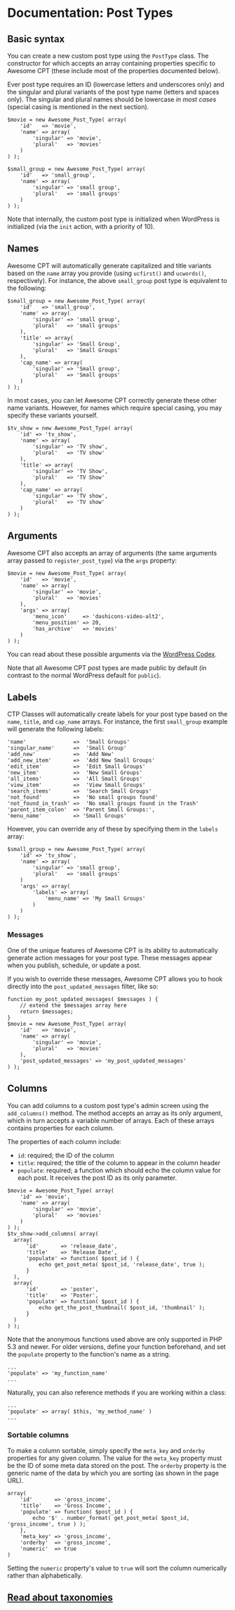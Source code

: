 # Documentation: Post Types

## Basic syntax

You can create a new custom post type using the `PostType` class. The constructor for which accepts an array containing properties specific to Awesome CPT (these include most of the properties documented below).

Ever post type requires an ID (lowercase letters and underscores only) and the singular and plural variants of the post type name (letters and spaces only). The singular and plural names should be lowercase *in most cases* (special casing is mentioned in the next section).

```
$movie = new Awesome_Post_Type( array(
    'id'   => 'movie',
    'name' => array(
        'singular' => 'movie',
        'plural'   => 'movies'
    )
) );
```

```
$small_group = new Awesome_Post_Type( array(
    'id'   => 'small_group',
    'name' => array(
        'singular' => 'small group',
        'plural'   => 'small groups'
    )
) );
```

Note that internally, the custom post type is initialized when WordPress is initialized (via the `init` action, with a priority of 10).

## Names

Awesome CPT will automatically generate capitalized and title variants based on the `name` array you provide (using `ucfirst()` and `ucwords()`, respectively). For instance, the above `small_group` post type is equivalent to the following:

```
$small_group = new Awesome_Post_Type( array(
    'id'   => 'small_group',
    'name' => array(
        'singular' => 'small group',
        'plural'   => 'small groups'
    ),
    'title' => array(
        'singular' => 'Small Group',
        'plural'   => 'Small Groups'
    ),
    'cap_name' => array(
        'singular' => 'Small group',
        'plural'   => 'Small groups'
    )
) );
```

In most cases, you can let Awesome CPT correctly generate these other name variants. However, for names which require special casing, you may specify these variants yourself.

```
$tv_show = new Awesome_Post_Type( array(
    'id' => 'tv_show',
    'name' => array(
        'singular' => 'TV show',
        'plural'   => 'TV show'
    ),
    'title' => array(
        'singular' => 'TV Show',
        'plural'   => 'TV Show'
    ),
    'cap_name' => array(
        'singular' => 'TV show',
        'plural'   => 'TV show'
    )
) );
```

## Arguments

Awesome CPT also accepts an array of arguments (the same arguments array passed to `register_post_type`) via the `args` property:

```
$movie = new Awesome_Post_Type( array(
    'id'   => 'movie',
    'name' => array(
        'singular' => 'movie',
        'plural'   => 'movies'
    ),
    'args' => array(
        'menu_icon'     => 'dashicons-video-alt2',
        'menu_position' => 20,
        'has_archive'   => 'movies'
    )
) );
```

You can read about these possible arguments via the [WordPress Codex](http://codex.wordpress.org/Function_Reference/register_post_type#Arguments).

Note that all Awesome CPT post types are made public by default (in contrast to the normal WordPress default for `public`).

## Labels

CTP Classes will automatically create labels for your post type based on the `name`, `title`, and `cap_name` arrays. For instance, the first `small_group` example will generate the following labels:

```
'name'               =>  'Small Groups'
'singular_name'      =>  'Small Group'
'add_new'            =>  'Add New'
'add_new_item'       =>  'Add New Small Groups'
'edit_item'          =>  'Edit Small Groups'
'new_item'           =>  'New Small Groups'
'all_items'          =>  'All Small Groups'
'view_item'          =>  'View Small Groups'
'search_items'       =>  'Search Small Groups'
'not_found'          =>  'No small groups found'
'not_found_in_trash' =>  'No small groups found in the Trash'
'parent_item_colon'  => 'Parent Small Groups:',
'menu_name'          => 'Small Groups'
```

However, you can override any of these by specifying them in the `labels` array:

```
$small_group = new Awesome_Post_Type( array(
    'id' => 'tv_show',
    'name' => array(
        'singular' => 'small group',
        'plural'   => 'small groups'
    )
    'args' => array(
        'labels' => array(
            'menu_name' => 'My Small Groups'
        )
    )
) );
```

### Messages

One of the unique features of Awesome CPT is its ability to automatically generate action messages for your post type. These messages appear when you publish, schedule, or update a post.

If you wish to override these messages, Awesome CPT allows you to hook directly into the `post_updated_messages` filter, like so:

```
function my_post_updated_messages( $messages ) {
    // extend the $messages array here
    return $messages;
}
$movie = new Awesome_Post_Type( array(
    'id'   => 'movie',
    'name' => array(
        'singular' => 'movie',
        'plural'   => 'movies'
    ),
    'post_updated_messages' => 'my_post_updated_messages'
) );
```

## Columns

You can add columns to a custom post type's admin screen using the `add_columns()` method. The method accepts an array as its only argument, which in turn accepts a variable number of arrays. Each of these arrays contains properties for each column.

The properties of each column include:

* `id`: required; the ID of the column
* `title`: required; the title of the column to appear in the column header
* `populate`: required; a function which should echo the column value for each post. It receives the post ID as its only parameter.

```
$movie = Awesome_Post_Type( array(
    'id' => 'movie',
    'name' => array(
        'singular' => 'movie',
        'plural'   => 'movies'
    )
) );
$tv_show->add_columns( array(
  array(
      'id'       => 'release_date',
      'title'    => 'Release Date',
      'populate' => function( $post_id ) {
          echo get_post_meta( $post_id, 'release_date', true );
      }
  ),
  array(
      'id'       => 'poster',
      'title'    => 'Poster',
      'populate' => function( $post_id ) {
          echo get_the_post_thumbnail( $post_id, 'thumbnail' );
      }
  )
) );
```

Note that the anonymous functions used above are only supported in PHP 5.3 and newer. For older versions, define your function beforehand, and set the `populate` property to the function's name as a string.

```
...
'populate' => 'my_function_name'
...
```

Naturally, you can also reference methods if you are working within a class:

```
...
'populate' => array( $this, 'my_method_name' )
...
```

### Sortable columns

To make a column sortable, simply specify the `meta_key` and `orderby` properties for any given column. The value for the `meta_key` property must be the ID of some meta data stored on the post. The `orderby` property is the generic name of the data by which you are sorting (as shown in the page URL).

```
array(
    'id'       => 'gross_income',
    'title'    => 'Gross Income',
    'populate' => function( $post_id ) {
        echo '$' . number_format( get_post_meta( $post_id, 'gross_income', true ) );
    },
    'meta_key' => 'gross_income',
    'orderby'  => 'gross_income',
    'numeric'  => true
)
```

Setting the `numeric` property's value to `true` will sort the column numerically rather than alphabetically.

## [Read about taxonomies](taxonomies.md)